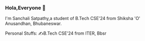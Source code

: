 ### Hola,Everyone 👋


I'm Sanchali Satpathy,a student of B.Tech CSE'24 from Shiksha 'O' Anusandhan, Bhubaneswar.


Personal Stuffs:
✍️B.Tech CSE'24 from ITER, Bbsr
